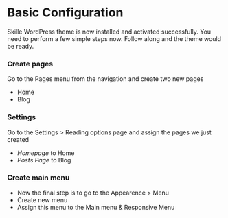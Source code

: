 # Basic Configuration

Skille WordPress theme is now installed and activated successfully. You need to perform a few simple steps now. Follow along and the theme would be ready.

### Create pages

Go to the Pages menu from the navigation and create two new pages

- Home
- Blog

### Settings

Go to the Settings > Reading options page and assign the pages we just created

- _Homepage_ to Home
- _Posts Page_ to Blog

### Create main menu

- Now the final step is to go to the Appearence > Menu
- Create new menu
- Assign this menu to the Main menu & Responsive Menu
